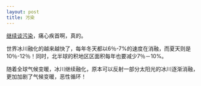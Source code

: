 ```yaml
---
layout: post
title: 污染
---
```


[继续谈污染](http://www.francaisblog.com.cn/node/588)，痛心疾首啊，真的。

世界冰川融化的越来越快了，每年冬天都以6％-7%的速度在消融，而夏天则是10％-12％！同时，北半球的积地区区面积每年也要减少7％－10%。

随着全球气候变暖，冰川继续融化，原本可以反射一部分太阳光的冰川逐渐消融，更加加剧了气候变暖，恶性循环！
